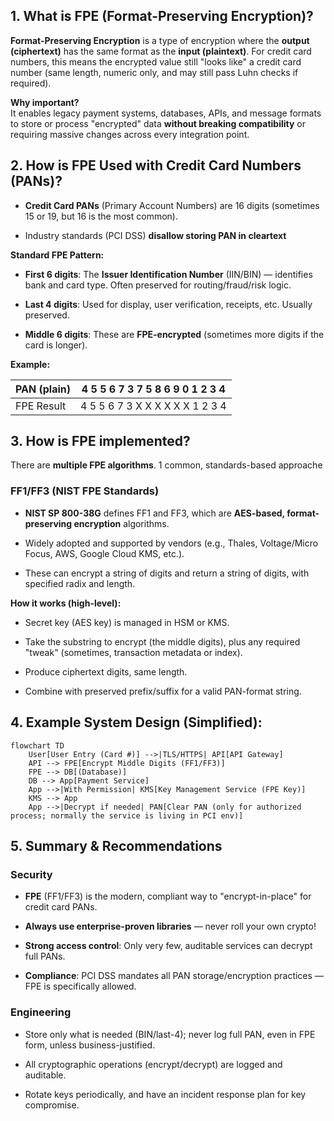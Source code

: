 ## 1. **What is FPE (Format-Preserving Encryption)?**

**Format-Preserving Encryption** is a type of encryption where the **output (ciphertext)** has the same format as the **input (plaintext)**. For credit card numbers, this means the encrypted value still "looks like" a credit card number (same length, numeric only, and may still pass Luhn checks if required).

**Why important?**  
It enables legacy payment systems, databases, APIs, and message formats to store or process "encrypted" data **without breaking compatibility** or requiring massive changes across every integration point.

## 2. **How is FPE Used with Credit Card Numbers (PANs)?**

- **Credit Card PANs** (Primary Account Numbers) are 16 digits (sometimes 15 or 19, but 16 is the most common).

- Industry standards (PCI DSS) **disallow storing PAN in cleartext**

**Standard FPE Pattern:**

- **First 6 digits**: The **Issuer Identification Number** (IIN/BIN) — identifies bank and card type. Often preserved for routing/fraud/risk logic.

- **Last 4 digits**: Used for display, user verification, receipts, etc. Usually preserved.

- **Middle 6 digits**: These are **FPE-encrypted** (sometimes more digits if the card is longer).

**Example:**

| PAN (plain) | 4 5 5 6 7 3 7 5 8 6 9 0 1 2 3 4 |
| ----------- | ------------------------------- |
| FPE Result  | 4 5 5 6 7 3 X X X X X X 1 2 3 4 |

## 3. **How is FPE implemented?**

There are **multiple FPE algorithms**. 1 common, standards-based approache

### **FF1/FF3 (NIST FPE Standards)**

- **NIST SP 800-38G** defines FF1 and FF3, which are **AES-based, format-preserving encryption** algorithms.

- Widely adopted and supported by vendors (e.g., Thales, Voltage/Micro Focus, AWS, Google Cloud KMS, etc.).

- These can encrypt a string of digits and return a string of digits, with specified radix and length.

**How it works (high-level):**

- Secret key (AES key) is managed in HSM or KMS.

- Take the substring to encrypt (the middle digits), plus any required "tweak" (sometimes, transaction metadata or index).

- Produce ciphertext digits, same length.

- Combine with preserved prefix/suffix for a valid PAN-format string.

## 4. **Example System Design (Simplified):**

```mermaid
flowchart TD
    User[User Entry (Card #)] -->|TLS/HTTPS| API[API Gateway]
    API --> FPE[Encrypt Middle Digits (FF1/FF3)]
    FPE --> DB[(Database)]
    DB --> App[Payment Service]
    App -->|With Permission| KMS[Key Management Service (FPE Key)]
    KMS --> App
    App -->|Decrypt if needed| PAN[Clear PAN (only for authorized process; normally the service is living in PCI env)]

```

## 5. **Summary & Recommendations**

### Security

- **FPE** (FF1/FF3) is the modern, compliant way to "encrypt-in-place" for credit card PANs.

- **Always use enterprise-proven libraries** — never roll your own crypto!

- **Strong access control**: Only very few, auditable services can decrypt full PANs.

- **Compliance**: PCI DSS mandates all PAN storage/encryption practices — FPE is specifically allowed.
  
  
### Engineering

- Store only what is needed (BIN/last-4); never log full PAN, even in FPE form, unless business-justified.

- All cryptographic operations (encrypt/decrypt) are logged and auditable.

- Rotate keys periodically, and have an incident response plan for key compromise.
